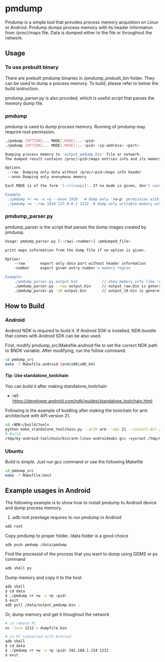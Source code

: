 # pmdump

Pmdump is a simple tool that provides process memory acquistion on Linux or Android.
Pmdump dumps process memory with its header information from /proc/<pid>/maps file. Data is dumped either to the file or throughout the network.
  
## Usage

### To use prebuilt binary

There are prebuilt pmdump binaries in /pmdump_prebuilt_bin folder. 
They can be used to dump a process memory.
To build, please refer to below the build isntruction.

pmdump_parser.py is also provided, which is useful script that parses the memory dump file.

### pmdump

pmdump is used to dump process memory. Running of pmdump may requrire root permission.

```bash
./pmdump [OPTION]... MODE[,MODE]... <pid>
./pmdump [OPTION]... MODE[,MODE]... <pid> <ip-address> <port>

Dumping process memory to 'output_pmdump.bin' file or network.
The dumped result contains /proc/<pid>/maps entries info and its memory contents.

Options
 --raw	Dumping only data without /proc/<pid>/maps info header
 --anon	Dumping only anonymous memory

Each MODE is of the form '[-+][rwxps]'. If no mode is given, don't care the permission

Example
 ./pmdump +r +w -x +p --anon 1928	# dump only 'rw-p' permission with no file-mapped memory.
 ./pmdump +w --raw 1928 127.0.0.1 1212	# dump only writable memory without header info.
 ```

### pmdump_parser.py

pmdump_parser is the script that parses the dump images created by pmdump.

```bash
Usage: pmdump_parser.py [--raw|-<number>] <pmdumped_file>

print maps information from the dump file if no option is given.

Option:
    --raw       export only data part without header information
    -number     export given entry number's memory region

Example:
    ./pmdump_parser.py output.bin           // show memory info like 'cat /proc/<pid>/maps
    ./pmdump_parser.py --raw output.bin     // output_raw.bin is generated
    ./pmdump_parser.py -10 output.bin       // output_10.bin is generated
```

## How to Build

### Android

Android NDK is required to build it. If Android SDK is installed, NDK-bundle that comes with Android SDK can be also used.

First, modify pmdump_src/Makefile.android file to set the correct NDK path to $NDK variable. After modifying, run the follow command.

```bash
cd pmdump_src
make -f Makefile.android (arm|x86|x86_64)
``` 

#### Tip: Use standalone_toolchain

You can build it after making standalone_toolchain

* ref: https://developer.android.com/ndk/guides/standalone_toolchain.html

Following is the example of buidling after making the toolchain for arm architecture with API version 21.

```bash
cd <NDK>/build/tools
python make_standalone_toolchain.py --arch arm --api 21 --install-dir /tmp/my-android-toolchain
# Build
/tmp/my-android-toolchain/bin/arm-linux-androideabi-gcc –sysroot /tmp/my-android-toolchain/sysroot -fPIE -pie -o pmdump pmdump.c
```

### Ubuntu

Build is simple. Just run gcc command or use the following Makefile

```bash
cd pmdump_src
make -f Makefile.host
```

## Example usages in Android

The following example is to show how to install pmdump to Android device and dump process memory.


1. adb root previlage requires to run pmdump in Android

```bash
adb root
```

Copy pmdump to proper folder. /data folder is a good choice

```bash
adb push pmdump /data/pmdump
```

Find the processid of the process that you want to dump using DDMS or ps command

```bash
adb shell ps
```

Dump memory and copy it to the host

```bash
adb shell
$ cd data
$ ./pmdump +r +w -x +p <pid> 
$ exit
adb pull /data/output_pmdump.bin .
```

Or, dump memory and get it thoughout the network

```bash
# in remote PC
nc -lvvv 1212 > dumpfile.bin

# in PC connected with Android
adb shell
$ cd data
$ ./pmdump +r +w -x +p <pid> 192.168.1.154 1212
$ exit
```
